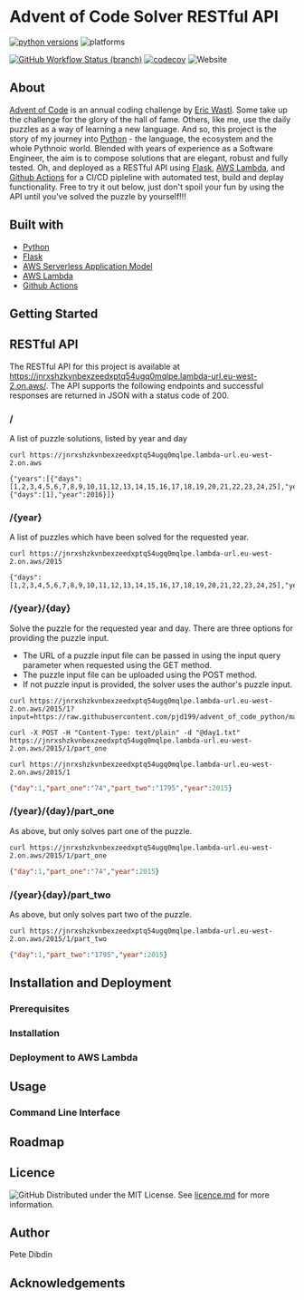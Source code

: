 # Advent of Code Solver RESTful API

[![python versions](https://img.shields.io/badge/python-3.8%20%7C%203.9%20%7C%203.10-blue)](https://www.python.org/) ![platforms](https://img.shields.io/badge/platform-linux%20%7C%20windows%20%7C%20macos-blue)

[![GitHub Workflow Status (branch)](https://img.shields.io/github/workflow/status/pjd199/advent_of_code_python/CI-CD-Pipeline/main?label=CI%2FCD%20Pipeline)](https://github.com/pjd199/advent_of_code_python/actions/workflows/CI-CD-pipeline.yaml) [![codecov](https://codecov.io/gh/pjd199/advent_of_code_python/branch/main/graph/badge.svg?token=CZGMDWH4SH)](https://codecov.io/gh/pjd199/advent_of_code_python) ![Website](https://img.shields.io/website?down_message=offline&label=AWS%20Lambda&up_message=ok&url=https%3A%2F%2Fjnrxshzkvnbexzeedxptq54ugq0mqlpe.lambda-url.eu-west-2.on.aws%2F)

## About
[Advent of Code](https://adventofcode.com/) is an annual coding challenge by [Eric Wastl](http://was.tl/). Some take up the challenge for the glory of the hall of fame. Others, like me, use the daily puzzles as a way of learning a new language. And so, this project is the story of my journey into [Python](https://www.python.org/) - the language, the ecosystem and the whole Pythnoic world. Blended with years of experience as a Software Engineer, the aim is to compose solutions that are elegant, robust and fully tested. Oh, and deployed as a RESTful API using [Flask](https://palletsprojects.com/p/flask/), [AWS Lambda](https://aws.amazon.com/lambda/), and [Github Actions](https://github.com/features/actions) for a CI/CD pipleline with automated test, build and deplay functionality. Free to try it out below, just don't spoil your fun by using the API until you've solved the puzzle by yourself!!!

## Built with

* [Python](https://www.python.org/)
* [Flask](https://palletsprojects.com/p/flask/)
* [AWS Serverless Application Model](https://aws.amazon.com/serverless/sam/)
* [AWS Lambda](https://aws.amazon.com/lambda/)
* [Github Actions](https://github.com/features/actions)

## Getting Started

## RESTful API
The RESTful API for this project is available at https://jnrxshzkvnbexzeedxptq54ugq0mqlpe.lambda-url.eu-west-2.on.aws/. The API supports the following endpoints and successful responses are returned in JSON with a status code of 200.

### /
A list of puzzle solutions, listed by year and day
```
curl https://jnrxshzkvnbexzeedxptq54ugq0mqlpe.lambda-url.eu-west-2.on.aws

{"years":[{"days":[1,2,3,4,5,6,7,8,9,10,11,12,13,14,15,16,17,18,19,20,21,22,23,24,25],"year":2015},{"days":[1],"year":2016}]}
```

### /{year}
A list of puzzles which have been solved for the requested year.
```
curl https://jnrxshzkvnbexzeedxptq54ugq0mqlpe.lambda-url.eu-west-2.on.aws/2015

{"days":[1,2,3,4,5,6,7,8,9,10,11,12,13,14,15,16,17,18,19,20,21,22,23,24,25],"year":2015}
```

### /{year}/{day}
Solve the puzzle for the requested year and day. There are three options for providing the puzzle input.
* The URL of a puzzle input file can be passed in using the input query parameter when requested using the GET method.
* The puzzle input file can be uploaded using the POST method.
* If not puzzle input is provided, the solver uses the author's puzzle input.

```
curl https://jnrxshzkvnbexzeedxptq54ugq0mqlpe.lambda-url.eu-west-2.on.aws/2015/1?input=https://raw.githubusercontent.com/pjd199/advent_of_code_python/main/puzzle_input/year2015/day1.txt
```
```
curl -X POST -H "Content-Type: text/plain" -d "@day1.txt"  https://jnrxshzkvnbexzeedxptq54ugq0mqlpe.lambda-url.eu-west-2.on.aws/2015/1/part_one

```
```
curl https://jnrxshzkvnbexzeedxptq54ugq0mqlpe.lambda-url.eu-west-2.on.aws/2015/1
```
```JSON
{"day":1,"part_one":"74","part_two":"1795","year":2015}
```

### /{year}/{day}/part_one
As above, but only solves part one of the puzzle.
```
curl https://jnrxshzkvnbexzeedxptq54ugq0mqlpe.lambda-url.eu-west-2.on.aws/2015/1/part_one
```
```JSON
{"day":1,"part_one":"74","year":2015}
```

### /{year}{day}/part_two
As above, but only solves part two of the puzzle.
```
curl https://jnrxshzkvnbexzeedxptq54ugq0mqlpe.lambda-url.eu-west-2.on.aws/2015/1/part_two
```
```JSON
{"day":1,"part_two":"1795","year":2015}
```
## Installation and Deployment

### Prerequisites

### Installation

### Deployment to AWS Lambda

## Usage

### Command Line Interface

## Roadmap

## Licence
![GitHub](https://img.shields.io/github/license/pjd199/advent_of_code_python?color=blue)
Distributed under the MIT License. See [licence.md](license.md) for more information.

## Author
Pete Dibdin

## Acknowledgements